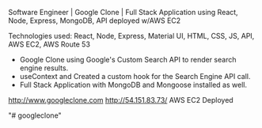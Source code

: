 Software Engineer | Google Clone | Full Stack Application using React, Node, Express, MongoDB, API deployed w/AWS EC2

Technologies used: React, Node, Express, Material UI, HTML, CSS, JS, API, AWS EC2, AWS Route 53

- Google Clone using Google's Custom Search API to render search engine results.
- useContext and Created a custom hook for the Search Engine API call.
- Full Stack Application with MongoDB and Mongoose installed as well.

http://www.googleclone.com http://54.151.83.73/ AWS EC2 Deployed

"# googleclone"
